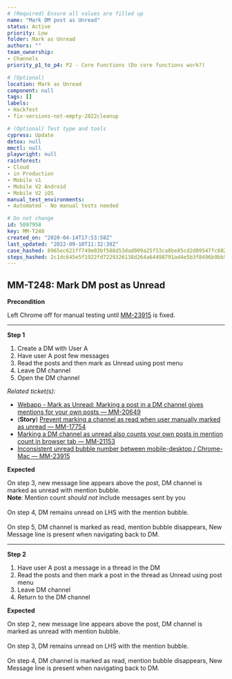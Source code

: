 ```yaml
---
# (Required) Ensure all values are filled up
name: "Mark DM post as Unread"
status: Active
priority: Low
folder: Mark as Unread
authors: ""
team_ownership: 
- Channels
priority_p1_to_p4: P2 - Core Functions (Do core functions work?)

# (Optional)
location: Mark as Unread
component: null
tags: []
labels: 
- Hackfest
- fix-versions-not-empty-2022cleanup

# (Optional) Test type and tools
cypress: Update
detox: null
mmctl: null
playwright: null
rainforest: 
- Cloud
- in Production
- Mobile v1
- Mobile V2 Android
- Mobile V2 iOS
manual_test_environments: 
- Automated - No manual tests needed

# Do not change
id: 5097958
key: MM-T248
created_on: "2020-04-14T17:53:58Z"
last_updated: "2022-09-10T11:32:38Z"
case_hashed: 8965ec621ff749e03bf588d53dad009a25f53ca8be85cd2d09547fc602b557deeaaaa1a14384f96dbba9a7a525cc98b7
steps_hashed: 2c1dc645e5f1922fd7229326138d264a64498791ad4e5b3f8496b9bb574c47b1616f9d7a2d4e8cda7da5a2511b18decc
---
```


<!-- (Auto-generated) Based on frontmatter's "key" and "name" -->

## MM-T248: Mark DM post as Unread

**Precondition**

Left Chrome off for manual testing until [MM-23915](https://mattermost.atlassian.net/browse/MM-23915) is fixed.

---

**Step 1**

1. Create a DM with User A
2. Have user A post few messages
3. Read the posts and then mark as Unread using post menu
4. Leave DM channel
5. Open the DM channel

_Related ticket(s):_

- [Webapp - Mark as Unread: Marking a post in a DM channel gives mentions for your own posts — MM-20649](https://mattermost.atlassian.net/browse/MM-20649)
- (**Story**) [Prevent marking a channel as read when user manually marked as unread — MM-17754](https://mattermost.atlassian.net/browse/MM-17754)
- [Marking a DM channel as unread also counts your own posts in mention count in browser tab — MM-21153](https://mattermost.atlassian.net/browse/MM-21153)
- [Inconsistent unread bubble number between mobile-desktop / Chrome-Mac — MM-23915](https://mattermost.atlassian.net/browse/MM-23915)

**Expected**

On step 3, new message line appears above the post, DM channel is marked as unread with mention bubble.\
**Note**: Mention count _should not_ include messages sent by you\
\
On step 4, DM remains unread on LHS with the mention bubble.\
\
On step 5, DM channel is marked as read, mention bubble disappears, New Message line is present when navigating back to DM.

---

**Step 2**

1. Have user A post a message in a thread in the DM
2. Read the posts and then mark a post in the thread as Unread using post menu
3. Leave DM channel
4. Return to the DM channel

**Expected**

On step 2, new message line appears above the post, DM channel is marked as unread with mention bubble.\
\
On step 3, DM remains unread on LHS with the mention bubble.\
\
On step 4, DM channel is marked as read, mention bubble disappears, New Message line is present when navigating back to DM.

